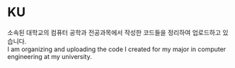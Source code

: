 # KU
소속된 대학교의 컴퓨터 공학과 전공과목에서 작성한 코드들을 정리하여 업로드하고 있습니다.   
I am organizing and uploading the code I created for my major in computer engineering at my university.
